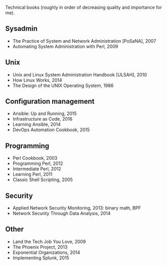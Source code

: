 Technical books (roughly in order of decreasing quality and importance for me).

Sysadmin
--------

* The Practice of System and Network Administration [PoSaNA], 2007
* Automating System Administration with Perl, 2009

Unix
----

* Unix and Linux System Administration Handbook [ULSAH], 2010
* How Linux Works, 2014
* The Design of the UNIX Operating System, 1986

Configuration management
------------------------

* Ansible: Up and Running, 2015
* Infrastructure as Code, 2016
* Learning Ansible, 2014
* DevOps Automation Cookbook, 2015

Programming
-----------

* Perl Cookbook, 2003
* Programming Perl, 2012
* Intermediate Perl, 2012
* Learning Perl, 2011
* Classic Shell Scripting, 2005

Security
--------

* Applied Network Security Monitoring, 2013: binary math, BPF
* Network Security Through Data Analysis, 2014

Other
-----

* Land the Tech Job You Love, 2009
* The Phoenix Project, 2013
* Exponential Organizations, 2014
* Implementing Splunk, 2015
